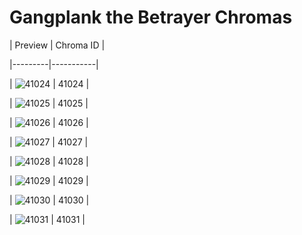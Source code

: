 # Gangplank the Betrayer Chromas


| Preview | Chroma ID |

|---------|-----------|

| ![41024](https://raw.communitydragon.org/latest/plugins/rcp-be-lol-game-data/global/default/v1/champion-chroma-images/41/41024.png) | 41024 |

| ![41025](https://raw.communitydragon.org/latest/plugins/rcp-be-lol-game-data/global/default/v1/champion-chroma-images/41/41025.png) | 41025 |

| ![41026](https://raw.communitydragon.org/latest/plugins/rcp-be-lol-game-data/global/default/v1/champion-chroma-images/41/41026.png) | 41026 |

| ![41027](https://raw.communitydragon.org/latest/plugins/rcp-be-lol-game-data/global/default/v1/champion-chroma-images/41/41027.png) | 41027 |

| ![41028](https://raw.communitydragon.org/latest/plugins/rcp-be-lol-game-data/global/default/v1/champion-chroma-images/41/41028.png) | 41028 |

| ![41029](https://raw.communitydragon.org/latest/plugins/rcp-be-lol-game-data/global/default/v1/champion-chroma-images/41/41029.png) | 41029 |

| ![41030](https://raw.communitydragon.org/latest/plugins/rcp-be-lol-game-data/global/default/v1/champion-chroma-images/41/41030.png) | 41030 |

| ![41031](https://raw.communitydragon.org/latest/plugins/rcp-be-lol-game-data/global/default/v1/champion-chroma-images/41/41031.png) | 41031 |